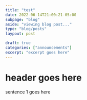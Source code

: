 ```yaml
---
title: "test"
date: 2022-06-14T21:00:21-05:00
subpage: "blog"
aside: "viewing blog post..."
type: "blog/posts"
laypout: post

draft: true
categories: ["announcements"]
excerpt: "excerpt goes here"
---
```

# header goes here

sentence 1 goes here

